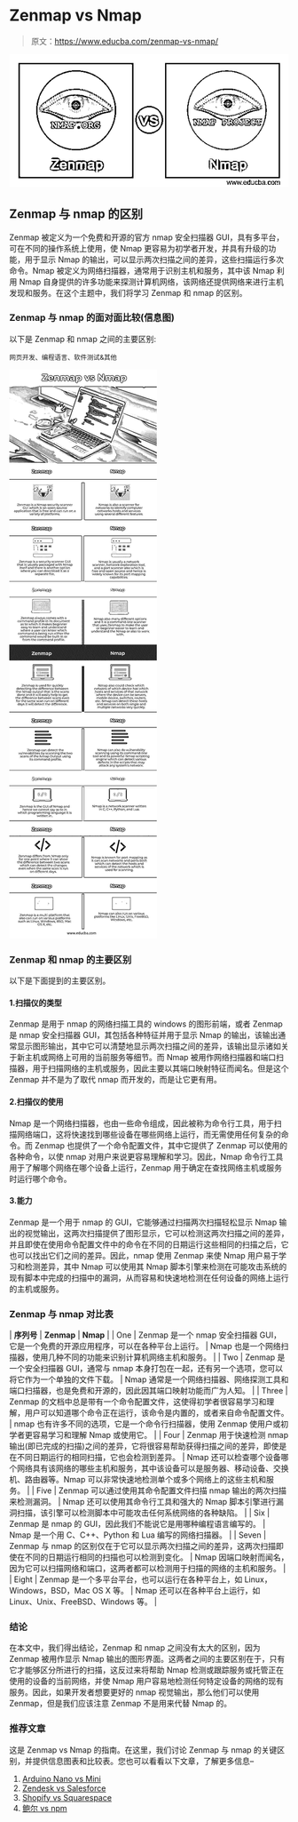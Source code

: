 # Zenmap vs Nmap

> 原文：<https://www.educba.com/zenmap-vs-nmap/>

![Zenmap vs Nmap](img/6c16f7d0a2972d00d3bb0e2326c89797.png)



## Zenmap 与 nmap 的区别

Zenmap 被定义为一个免费和开源的官方 nmap 安全扫描器 GUI，具有多平台，可在不同的操作系统上使用，使 Nmap 更容易为初学者开发，并具有升级的功能，用于显示 Nmap 的输出，可以显示两次扫描之间的差异，这些扫描运行多次命令。Nmap 被定义为网络扫描器，通常用于识别主机和服务，其中该 Nmap 利用 Nmap 自身提供的许多功能来探测计算机网络，该网络还提供网络来进行主机发现和服务。在这个主题中，我们将学习 Zenmap 和 nmap 的区别。

### Zenmap 与 nmap 的面对面比较(信息图)

以下是 Zenmap 和 nmap 之间的主要区别:

<small>网页开发、编程语言、软件测试&其他</small>

![Zenmap-vs-Nmap-info](img/93b480424a136a7fa19e4224f0c3cb73.png)



### Zenmap 和 nmap 的主要区别

以下是下面提到的主要区别。

#### 1.扫描仪的类型

Zenmap 是用于 nmap 的网络扫描工具的 windows 的图形前端，或者 Zenmap 是 nmap 安全扫描器 GUI，其包括各种特征并用于显示 Nmap 的输出，该输出通常显示图形输出，其中它可以清楚地显示两次扫描之间的差异，该输出显示诸如关于新主机或网络上可用的当前服务等细节。而 Nmap 被用作网络扫描器和端口扫描器，用于扫描网络的主机或服务，因此主要以其端口映射特征而闻名。但是这个 Zenmap 并不是为了取代 nmap 而开发的，而是让它更有用。

#### 2.扫描仪的使用

Nmap 是一个网络扫描器，也由一些命令组成，因此被称为命令行工具，用于扫描网络端口，这将快速找到哪些设备在哪些网络上运行，而无需使用任何复杂的命令。而 Zenmap 也提供了一个命令配置文件，其中它提供了 Zenmap 可以使用的各种命令，以使 nmap 对用户来说更容易理解和学习。因此，Nmap 命令行工具用于了解哪个网络在哪个设备上运行，Zenmap 用于确定在查找网络主机或服务时运行哪个命令。

#### 3.能力

Zenmap 是一个用于 nmap 的 GUI，它能够通过扫描两次扫描轻松显示 Nmap 输出的视觉输出，这两次扫描提供了图形显示，它可以检测这两次扫描之间的差异，并且即使在使用命令配置文件中的命令在不同的日期运行这些相同的扫描之后，它也可以找出它们之间的差异。因此，nmap 使用 Zenmap 来使 Nmap 用户易于学习和检测差异，其中 Nmap 可以使用其 Nmap 脚本引擎来检测在可能攻击系统的现有脚本中完成的扫描中的漏洞，从而容易和快速地检测在任何设备的网络上运行的主机或服务。

### Zenmap 与 nmap 对比表

| **序列号** | **Zenmap** | **Nmap** |
| One | Zenmap 是一个 nmap 安全扫描器 GUI，它是一个免费的开源应用程序，可以在各种平台上运行。 | Nmap 也是一个网络扫描器，使用几种不同的功能来识别计算机网络主机和服务。 |
| Two | Zenmap 是一个安全扫描器 GUI，通常与 nmap 本身打包在一起，还有另一个选项，您可以将它作为一个单独的文件下载。 | Nmap 通常是一个网络扫描器、网络探测工具和端口扫描器，也是免费和开源的，因此因其端口映射功能而广为人知。 |
| Three | Zenmap 的文档中总是带有一个命令配置文件，这使得初学者很容易学习和理解，用户可以知道哪个命令正在运行，该命令是内置的，或者来自命令配置文件。 | nmap 也有许多不同的选项，它是一个命令行扫描器，使用 Zenmap 使用户或初学者更容易学习和理解 Nmap 或使用它。 |
| Four | Zenmap 用于快速检测 nmap 输出(即已完成的扫描)之间的差异，它将很容易帮助获得扫描之间的差异，即使是在不同日期运行的相同扫描，它也会检测到差异。 | Nmap 还可以检查哪个设备哪个网络具有该网络的哪些主机和服务，其中该设备可以是服务器、移动设备、交换机、路由器等。Nmap 可以非常快速地检测单个或多个网络上的这些主机和服务。 |
| Five | Zenmap 可以通过使用其命令配置文件扫描 nmap 输出的两次扫描来检测漏洞。 | Nmap 还可以使用其命令行工具和强大的 Nmap 脚本引擎进行漏洞扫描，该引擎可以检测脚本中可能攻击任何系统网络的各种缺陷。 |
| Six | Zenmap 是 nmap 的 GUI，因此我们不能说它是用哪种编程语言编写的。 | Nmap 是一个用 C、C++、Python 和 Lua 编写的网络扫描器。 |
| Seven | Zenmap 与 nmap 的区别仅在于它可以显示两次扫描之间的差异，这两次扫描即使在不同的日期运行相同的扫描也可以检测到变化。 | Nmap 因端口映射而闻名，因为它可以扫描网络和端口，这两者都可以检测用于扫描的网络的主机和服务。 |
| Eight | Zenmap 是一个多平台平台，也可以运行在各种平台上，如 Linux，Windows，BSD，Mac OS X 等。 | Nmap 还可以在各种平台上运行，如 Linux、Unix、FreeBSD、Windows 等。 |

### 结论

在本文中，我们得出结论，Zenmap 和 nmap 之间没有太大的区别，因为 Zenmap 被用作显示 Nmap 输出的图形界面。这两者之间的主要区别在于，只有它才能够区分所进行的扫描，这反过来将帮助 Nmap 检测或跟踪服务或托管正在使用的设备的当前网络，并使 Nmap 用户容易地检测任何特定设备的网络的现有服务。因此，如果开发者想要更好的 nmap 视觉输出，那么他们可以使用 Zenmap，但是我们应该注意 Zenmap 不是用来代替 Nmap 的。

### 推荐文章

这是 Zenmap vs Nmap 的指南。在这里，我们讨论 Zenmap 与 nmap 的关键区别，并提供信息图表和比较表。您也可以看看以下文章，了解更多信息–

1.  [Arduino Nano vs Mini](https://www.educba.com/arduino-nano-vs-mini/)
2.  [Zendesk vs Salesforce](https://www.educba.com/zendesk-vs-salesforce/)
3.  [Shopify vs Squarespace](https://www.educba.com/shopify-vs-squarespace/)
4.  [鲍尔 vs npm](https://www.educba.com/bower-vs-npm/)






